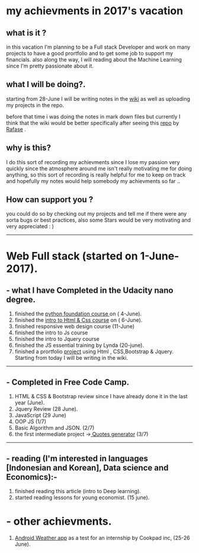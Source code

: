 # my achievments in 2017's vacation

## what is it ?

in this vacation I'm planning to be a Full stack Developer and work on many projects
to have a good prortfolio and to get some job to support my financials.
also along the way, I will reading about the Machine Learning since I'm pretty passionate
about it.
## what I will be doing?.

starting from 28-June I will be writing notes in the [wiki](https://github.com/Ahmed-Ayman/My-2017-Vacation/wiki)
as well as uploading my projects in the repo.

before that time  i was doing the notes in mark down files but currently I think
that the wiki would be better specifically after seeing this [repo](https://github.com/Rafase282/My-FreeCodeCamp-Code) by [Rafase](https://github.com/Rafase282) .

## why is this?
I do this sort of recording my achievments since I lose my passion very quickly
since the atmosphere around me isn't really motivating me for doing anything, so
this sort of recording is really helpful for me to keep on track and hopefully
my notes would help somebody
my achievments so far ..

## How can support you ?

you could do so by checking out my projects and tell me if there were any sorta bugs or best practices,
also some Stars would be very motivating and very appreciated : )
<hr>

# Web Full stack (started on 1-June-2017).

## -  what I have Completed in the Udacity nano degree.
  1.  finished the [python foundation course ](https://github.com/Ahmed-Ayman/Vacation2017-/tree/master/Udacity_webDeveloperFullStack/Programming%20Foundations%20with%20Python) on ( 4-June).
  2.  finished the [intro to Html & Css course](https://github.com/Ahmed-Ayman/Vacation2017-/tree/master/Udacity_webDeveloperFullStack/HTML%26CSS) on ( 6-June).
  3. finished responsive web design course (11-June)
  4. finished the intro to Js course
  5. finished the intro to Jquery course
  6. finished the JS essential training by Lynda  (20-june).
  7. finished a prortfolio [project](https://ahmed-ayman.github.io/) using Html , CSS,Bootstrap & Jquery.
Starting from today I will be writing in the wiki.

<hr>

## - Completed in Free Code Camp.

  1. HTML & CSS  & Bootstrap review since I have already done it in the last year (June).
  2. Jquery Review (28 June).
  3. JavaScript (29 June)
  4. OOP JS (1/7)
  5. Basic Algorithm and JSON. (2/7)
  6. the first intermediate project ->[ Quotes generator](https://ahmed-ayman.github.io/QuoteGenerator/) (3/7)


<hr>

## - reading (I'm interested in languages [Indonesian and Korean], Data science and Economics):-

  1. finished reading this article (intro to Deep learning).
  2. started reading lessons for young economist. (15 june).

# - other achievments.

1. [Android Weather app](https://github.com/Ahmed-Ayman/cookpad_project) as a test for an internship by Cookpad inc, (25-26 June).
